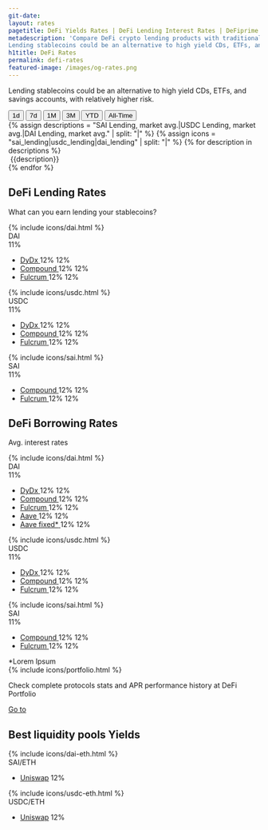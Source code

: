 ```yaml
---
git-date:
layout: rates
pagetitle: DeFi Yields Rates | DeFi Lending Interest Rates | DeFiprime.com
metadescription: 'Compare DeFi crypto lending products with traditional financial system offerings.
Lending stablecoins could be an alternative to high yield CDs, ETFs, and savings accounts, with relatively higher risk. Crypto lending rates comparison.'
h1title: DeFi Rates
permalink: defi-rates
featured-image: /images/og-rates.png
---
```


<section class="text-center">
    <p class="fs-20 fs-sm-16 lh-180 color-primary mb-40 mb-sm-25 mw-730 mx-auto">Lending stablecoins could be an alternative to high yield CDs, ETFs, and savings accounts, with relatively higher risk.</p>
    <p class="fs-15 fs-sm-14 lh-160 color-primary-light mb-25"></p>
</section>
<section class="text-center">
    <div class="wrapper-buttons">
        <button class="period-button" data-period="0">1d</button>
        <button class="period-button" data-period="1">7d</button>
        <button class="period-button active" data-period="2">1M</button>
        <button class="period-button" data-period="3">3M</button>
        <button class="period-button" data-period="4">YTD</button>
        <button class="period-button" data-period="5">All-Time</button>
    </div>
    <div class="wrapper-graphs">
        <div id="tv-chart-container"></div>
    </div>
    <div class="flex jc-c wrapper-mark">
        {% assign descriptions = "SAI Lending, market avg.|USDC Lending, market avg.|DAI Lending, market avg." | split: "|" %}
        {% assign icons = "sai_lending|usdc_lending|dai_lending" | split: "|" %}
        {% for description in descriptions %}
        <div class="flex item-mark">
            <img class="lazyload" data-src="/images/{{icons[forloop.index0]}}.svg">
            <span class="fs-16 lh-180 fw-400">{{description}}</span>
        </div>
        {% endfor %}
    </div>
</section>

<section class="pt-120 pb-20 pt-xl-90 pb-xl-90 pt-md-45 pb-md-45">
    <div class="text-center">
        <h2 class="mb-25 mb-sm-0">DeFi Lending Rates</h2>
        <p class="fs-20 fs-sm-16 lh-180 color-primary mb-50 mb-sm-25">What can you earn lending your stablecoins?</p>
    </div>
    <div class="flex fd-md-c">
        <div class="flex d-column col-4 col-md-6 col-sm-12 lending-wrapper" data-token="dai">
            <div class="provider-crypto">
                <div class="icon-provider flex">
                    {% include icons/dai.html %}
                </div>
                <div class="data-provider">
                    <div class="name-provider">DAI</div>
                    <div class="value-provider"><span class="lending-mean" title="Market average today">11</span><span class="fw-300">%</span></div>
                </div>
            </div>
            <div class="data-crypto">
                <ul class="list-crypto">
                    <li class="item-crypto">
                        <a href="https://trade.dydx.exchange/balances" class="inline-flex list-crypto-name list-liquidity-name">
                            <span class="value" data-market="dydx">DyDx</span>
                        </a>
                        <span class="list-crypto-today"><span class="value">12</span><span class="fw-300">%</span></span>
                        <span class="list-crypto-month"><span class="value">12</span><span class="fw-300">%</span></span>
                    </li>
                    <li class="item-crypto">
                        <a href="https://compound.finance/" class="inline-flex list-crypto-name list-liquidity-name">
                            <span class="value" data-market="compound_v2">Compound</span>
                        </a>
                        <span class="list-crypto-today"><span class="value">12</span><span class="fw-300">%</span></span>
                        <span class="list-crypto-month"><span class="value">12</span><span class="fw-300">%</span></span>
                    </li>
                    <li class="item-crypto">
                        <a href="https://fulcrum.trade/" class="inline-flex list-crypto-name list-liquidity-name">
                            <span class="value" data-market="fulcrum">Fulcrum</span>
                        </a>
                        <span class="list-crypto-today"><span class="value">12</span><span class="fw-300">%</span></span>
                        <span class="list-crypto-month"><span class="value">12</span><span class="fw-300">%</span></span>
                    </li>
                </ul>
            </div>
        </div>
        <div class="flex d-column col-4 col-md-6 col-sm-12 lending-wrapper" data-token="usdc">
            <div class="provider-crypto">
                <div class="icon-provider flex">
                    {% include icons/usdc.html %}
                </div>
                <div class="data-provider">
                    <div class="name-provider">USDC</div>
                    <div class="value-provider"><span class="lending-mean" title="Market average today">11</span><span class="fw-300">%</span></div>
                </div>
            </div>
            <div class="data-crypto">
                <ul class="list-crypto">
                    <li class="item-crypto">                        
                        <a href="https://trade.dydx.exchange/balances" class="inline-flex list-crypto-name list-liquidity-name">
                            <span class="value" data-market="dydx">DyDx</span>
                        </a>
                        <span class="list-crypto-today"><span class="value">12</span><span class="fw-300">%</span></span>
                        <span class="list-crypto-month"><span class="value">12</span><span class="fw-300">%</span></span>
                    </li>
                    <li class="item-crypto">
                        <a href="https://compound.finance/" class="inline-flex list-crypto-name list-liquidity-name">
                            <span class="value" data-market="compound_v2">Compound</span>
                        </a>
                        <span class="list-crypto-today"><span class="value">12</span><span class="fw-300">%</span></span>
                        <span class="list-crypto-month"><span class="value">12</span><span class="fw-300">%</span></span>
                    </li>
                    <li class="item-crypto">
                        <a href="https://fulcrum.trade/" class="inline-flex list-crypto-name list-liquidity-name">
                            <span class="value" data-market="fulcrum">Fulcrum</span>
                        </a>
                        <span class="list-crypto-today"><span class="value">12</span><span class="fw-300">%</span></span>
                        <span class="list-crypto-month"><span class="value">12</span><span class="fw-300">%</span></span>
                    </li>
                </ul>
            </div>
        </div>
        <div class="flex d-column col-4 col-md-6 col-sm-12 lending-wrapper" data-token="sai">
            <div class="provider-crypto">
                <div class="icon-provider flex">
                    {% include icons/sai.html %}
                </div>
                <div class="data-provider">
                    <div class="name-provider">SAI</div>
                    <div class="value-provider"><span class="lending-mean" title="Market average today">11</span><span class="fw-300">%</span></div>
                </div>
            </div>
            <div class="data-crypto">
                <ul class="list-crypto">
                    <!-- <li class="item-crypto">
                        <span class="inline-flex list-crypto-name" data-market="dydx">DyDx</span>
                        <span class="list-crypto-today"><span class="value">12</span><span class="fw-300">%</span></span>
                        <span class="list-crypto-month"><span class="value">12</span><span class="fw-300">%</span></span>
                    </li> -->
                    <li class="item-crypto">
                        <a href="https://compound.finance/" class="inline-flex list-crypto-name list-liquidity-name">
                            <span class="value" data-market="compound_v2">Compound</span>
                        </a>
                        <span class="list-crypto-today"><span class="value">12</span><span class="fw-300">%</span></span>
                        <span class="list-crypto-month"><span class="value">12</span><span class="fw-300">%</span></span>
                    </li>
                    <li class="item-crypto">
                        <a href="https://fulcrum.trade/" class="inline-flex list-crypto-name list-liquidity-name">
                            <span class="value" data-market="fulcrum">Fulcrum</span>
                        </a>
                        <span class="list-crypto-today"><span class="value">12</span><span class="fw-300">%</span></span>
                        <span class="list-crypto-month"><span class="value">12</span><span class="fw-300">%</span></span>
                    </li>
                </ul>
            </div>
        </div>
    </div>
</section>

<section class="pt-120 pb-45">
    <div class="text-center">
        <h2 class="mb-25">DeFi Borrowing Rates</h2>
        <p class="fs-20 lh-180 color-primary mb-50">Avg. interest rates</p>
    </div>
    <div class="flex fd-md-c">
        <div class="flex d-column col-4 col-md-6 col-sm-12 borrowing-wrapper" data-token="dai">
            <div class="provider-crypto">
                <div class="icon-provider flex">
                    {% include icons/dai.html %}
                </div>
                <div class="data-provider">
                    <div class="name-provider">DAI</div>
                    <div class="value-provider"><span class="borrowing-mean">11</span><span class="fw-300">%</span></div>
                </div>
            </div>
            <div class="data-crypto">
                <ul class="list-crypto">
                    <li class="item-crypto">
                        <a href="https://trade.dydx.exchange/balances" class="inline-flex list-crypto-name list-liquidity-name">
                            <span class="value" data-market="dydx">DyDx</span>
                        </a>
                        <span class="list-crypto-today"><span class="value">12</span><span class="fw-300">%</span></span>
                        <span class="list-crypto-month"><span class="value">12</span><span class="fw-300">%</span></span>
                    </li>
                    <li class="item-crypto">
                        <a href="https://compound.finance/" class="inline-flex list-crypto-name list-liquidity-name">
                            <span class="value" data-market="compound_v2">Compound</span>
                        </a>
                        <span class="list-crypto-today"><span class="value">12</span><span class="fw-300">%</span></span>
                        <span class="list-crypto-month"><span class="value">12</span><span class="fw-300">%</span></span>
                    </li>
                    <li class="item-crypto">
                        <a href="https://fulcrum.trade/" class="inline-flex list-crypto-name list-liquidity-name">
                            <span class="value" data-market="fulcrum">Fulcrum</span>
                        </a>
                        <span class="list-crypto-today"><span class="value">12</span><span class="fw-300">%</span></span>
                        <span class="list-crypto-month"><span class="value">12</span><span class="fw-300">%</span></span>
                    </li>
                    <li class="item-crypto">
                        <a href="https://app.aave.com/" class="inline-flex list-crypto-name list-liquidity-name">
                            <span class="value" data-market="aave">Aave</span>
                        </a>
                        <span class="list-crypto-today"><span class="value">12</span><span class="fw-300">%</span></span>
                        <span class="list-crypto-month"><span class="value">12</span><span class="fw-300">%</span></span>
                    </li>
                    <li class="item-crypto">
                        <a href="https://app.aave.com/" class="inline-flex list-crypto-name list-liquidity-name">
                            <span class="value"  data-market="aave_fixed">Aave fixed*</span>
                        </a>
                        <span class="list-crypto-today"><span class="value">12</span><span class="fw-300">%</span></span>
                        <span class="list-crypto-month"><span class="value">12</span><span class="fw-300">%</span></span>
                    </li>
                </ul>
            </div>
        </div>
        <div class="flex d-column col-4 col-md-6 col-sm-12 borrowing-wrapper" data-token="usdc">
            <div class="provider-crypto">
                <div class="icon-provider flex">
                    {% include icons/usdc.html %}
                </div>
                <div class="data-provider">
                    <div class="name-provider">USDC</div>
                    <div class="value-provider"><span class="borrowing-mean">11</span><span class="fw-300">%</span></div>
                </div>
            </div>
            <div class="data-crypto">
                <ul class="list-crypto">
                    <li class="item-crypto">
                        <a href="https://trade.dydx.exchange/balances" class="inline-flex list-crypto-name list-liquidity-name">
                            <span class="value" data-market="dydx">DyDx</span>
                        </a>
                        <span class="list-crypto-today"><span class="value">12</span><span class="fw-300">%</span></span>
                        <span class="list-crypto-month"><span class="value">12</span><span class="fw-300">%</span></span>
                    </li>
                    <li class="item-crypto">
                        <a href="https://compound.finance/" class="inline-flex list-crypto-name list-liquidity-name">
                            <span class="value" data-market="compound_v2">Compound</span>
                        </a>
                        <span class="list-crypto-today"><span class="value">12</span><span class="fw-300">%</span></span>
                        <span class="list-crypto-month"><span class="value">12</span><span class="fw-300">%</span></span>
                    </li>
                    <li class="item-crypto">
                        <a href="https://fulcrum.trade/" class="inline-flex list-crypto-name list-liquidity-name">
                            <span class="value" data-market="fulcrum">Fulcrum</span>
                        </a>
                        <span class="list-crypto-today"><span class="value">12</span><span class="fw-300">%</span></span>
                        <span class="list-crypto-month"><span class="value">12</span><span class="fw-300">%</span></span>
                    </li>
                </ul>
            </div>
        </div>
        <div class="flex d-column col-4 col-md-6 col-sm-12 borrowing-wrapper" data-token="sai">
            <div class="provider-crypto">
                <div class="icon-provider flex">
                    {% include icons/sai.html %}
                </div>
                <div class="data-provider">
                    <div class="name-provider">SAI</div>
                    <div class="value-provider"><span class="borrowing-mean">11</span><span class="fw-300">%</span></div>
                </div>
            </div>
            <div class="data-crypto">
                <ul class="list-crypto">
                    <!-- <li class="item-crypto">
                        <span class="inline-flex list-crypto-name" data-market="dydx">DyDx</span>
                        <span class="list-crypto-today"><span class="value">12</span><span class="fw-300">%</span></span>
                        <span class="list-crypto-month"><span class="value">12</span><span class="fw-300">%</span></span>
                    </li> -->
                    <li class="item-crypto">
                        <a href="https://compound.finance/" class="inline-flex list-crypto-name list-liquidity-name">
                            <span class="value" data-market="compound_v2">Compound</span>
                        </a>
                        <span class="list-crypto-today"><span class="value">12</span><span class="fw-300">%</span></span>
                        <span class="list-crypto-month"><span class="value">12</span><span class="fw-300">%</span></span>
                    </li>
                    <li class="item-crypto">
                        <a href="https://fulcrum.trade/" class="inline-flex list-crypto-name list-liquidity-name">
                            <span class="value" data-market="fulcrum">Fulcrum</span>
                        </a>
                        <span class="list-crypto-today"><span class="value">12</span><span class="fw-300">%</span></span>
                        <span class="list-crypto-month"><span class="value">12</span><span class="fw-300">%</span></span>
                    </li>
                </ul>
            </div>
        </div>
    </div>
    <div class="description">*Lorem Ipsum</div>
</section>

<section class="section-portfolio">
    <div class="flex ai-c f-lg-wrap">
        <div class="icon-portfolio flex jc-c ai-c">
            {% include icons/portfolio.html %}
        </div>
        <div class="info-portfolio">
            <p class="lh-140 color-white">Check complete protocols stats and APR performance history at DeFi <span class="color-orange">Portfolio</span></p>
        </div>
        <a class="button-portfolio flex jc-c ai-c" href="https://portfolio.defiprime.com/opportunities">Go to</a>
    </div>
</section>

<section class="section-liquidity pt-95 pb-45 pt-md-45">
    <div class="text-center">
        <h2 class="mb-75">Best liquidity pools Yields</h2>
    </div>
    <div class="flex jc-sb col-10 col-lg-12 mx-auto f-md-wrap">
        <div class="flex d-column col-5 col-md-6 col-sm-12 sai-eth">
            <div class="flex mb-35 mb-xl-0 ai-c">
                <div class="icon-provider-liquidity flex">
                    {% include icons/dai-eth.html %}
                </div>
                <div class="name-provider-liquidity lh-180">SAI/ETH</div>
            </div>
            <div class="wrap-list-liquidity">
                <ul class="list-liquidity">
                    <li class="item-liquidity lh-180 flex jc-sb">
                        <a class="list-liquidity-name" href="#" target="_blank">Uniswap</a>
                        <span class="list-liquidity-value"><span class="value">12</span>%</span>
                    </li>
                    <!-- <li class="item-liquidity lh-180 flex jc-sb">
                        <a class="list-liquidity-name" href="#" target="_blank">Bancor</a>
                        <span class="list-liquidity-value"><span class="value">6</span>%</span>
                    </li>
                    <li class="item-liquidity lh-180 flex jc-sb">
                        <a class="list-liquidity-name" href="#" target="_blank">Kyber</a>
                        <span class="list-liquidity-value"><span class="value">9</span>%</span>
                    </li> -->
                </ul>
            </div>
        </div>
        <div class="flex d-column col-5 col-md-6 col-sm-12 usdc-eth">
            <div class="flex mb-35 mb-xl-0 ai-c">
                <div class="icon-provider-liquidity flex">
                    {% include icons/usdc-eth.html %}
                </div>
                <div class="name-provider-liquidity lh-180">USDC/ETH</div>
            </div>
            <div class="wrap-list-liquidity">
                <ul class="list-liquidity">
                    <li class="item-liquidity lh-180 flex jc-sb">
                        <a class="list-liquidity-name" href="#" target="_blank">Uniswap</a>
                        <span class="list-liquidity-value"><span class="value">12</span>%</span>
                    </li>
                    <!-- <li class="item-liquidity lh-180 flex jc-sb">
                        <a class="list-liquidity-name" href="#" target="_blank">Bancor</a>
                        <span class="list-liquidity-value"><span class="value">6</span>%</span>
                    </li>
                    <li class="item-liquidity lh-180 flex jc-sb">
                        <a class="list-liquidity-name" href="#" target="_blank">Kyber</a>
                        <span class="list-liquidity-value"><span class="value">9</span>%</span>
                    </li> -->
                </ul>
            </div>
        </div>
    </div>
</section>

<div id="overlay">
<div class="spinner"></div>
</div>

<script src="https://unpkg.com/array-flat-polyfill"></script>
<script src="https://unpkg.com/lightweight-charts/dist/lightweight-charts.standalone.production.js"></script>
<script src="/assets/js/defi_rates.js"></script>
